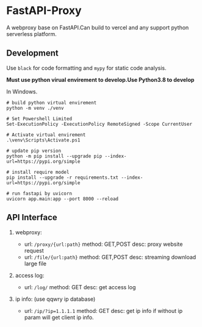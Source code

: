 # FastAPI-Proxy

A webproxy base on FastAPI.Can build to vercel and any support python serverless platform.

## Development

Use `black` for code formatting and `mypy` for static code analysis.

**Must use python virual envirement to develop.Use Python3.8 to develop**

In Windows.

```shell
# build python virtual envirement
python -m venv ./venv

# Set Powershell Limited
Set-ExecutionPolicy -ExecutionPolicy RemoteSigned -Scope CurrentUser

# Activate virtual envirement
.\venv\Scripts\Activate.ps1

# update pip version
python -m pip install --upgrade pip --index-url=https://pypi.org/simple

# install require model
pip install --upgrade -r requirements.txt --index-url=https://pypi.org/simple

# run fastapi by uvicorn
uvicorn app.main:app --port 8000 --reload
```

## API Interface

1. webproxy:
    - url: `/proxy/{url:path}` method: GET,POST desc: proxy website request
    - url: `/file/{url:path}` method: GET,POST desc: streaming download large file

2. access log:
    - url: `/log/` method: GET desc: get access log

3. ip info: (use qqwry ip database)
    - url: `/ip/?ip=1.1.1.1` method: GET desc: get ip info if without ip param will get client ip info.